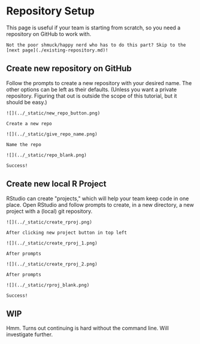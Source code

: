 # Repository Setup

This page is useful if your team is starting from scratch, so you need a
repository on GitHub to work with.

```{hint}
Not the poor shmuck/happy nerd who has to do this part? Skip to the [next page](./existing-repository.md)!
```

## Create new repository on GitHub

Follow the prompts to create a new repository with your desired name. The other
options can be left as their defaults. (Unless you want a private repository.
Figuring that out is outside the scope of this tutorial, but it should be easy.)

```{figure-md}
![](../_static/new_repo_button.png)

Create a new repo
```

```{figure-md}
![](../_static/give_repo_name.png)

Name the repo
```

```{figure-md}
![](../_static/repo_blank.png)

Success!
```

## Create new local R Project

RStudio can create "projects," which will help your team keep code in one place.
Open RStudio and follow prompts to create, in a new directory, a new project
with a (local) git repository.

```{figure-md}
![](../_static/create_rproj.png)

After clicking new project button in top left
```

```{figure-md}
![](../_static/create_rproj_1.png)

After prompts
```

```{figure-md}
![](../_static/create_rproj_2.png)

After prompts
```

```{figure-md}
![](../_static/rproj_blank.png)

Success!
```

## WIP

Hmm. Turns out continuing is hard without the command line. Will investigate
further.
